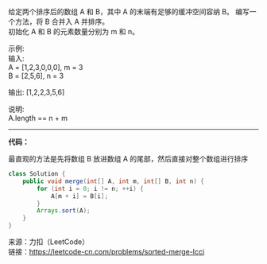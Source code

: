 给定两个排序后的数组 A 和 B，其中 A 的末端有足够的缓冲空间容纳 B。 编写一个方法，将 B 合并入 A 并排序。                      
初始化 A 和 B 的元素数量分别为 m 和 n。                          

示例:                        
输入:                   
A = [1,2,3,0,0,0], m = 3                           
B = [2,5,6],       n = 3      

输出: [1,2,2,3,5,6]                   

说明:                        
A.length == n + m                       

***

**代码：**     

最直观的方法是先将数组 B 放进数组 A 的尾部，然后直接对整个数组进行排序                

```java
class Solution {
    public void merge(int[] A, int m, int[] B, int n) {
        for (int i = 0; i != n; ++i) {
            A[m + i] = B[i];
        }
        Arrays.sort(A);
    }
}
```

来源：力扣（LeetCode）                               
链接：https://leetcode-cn.com/problems/sorted-merge-lcci
